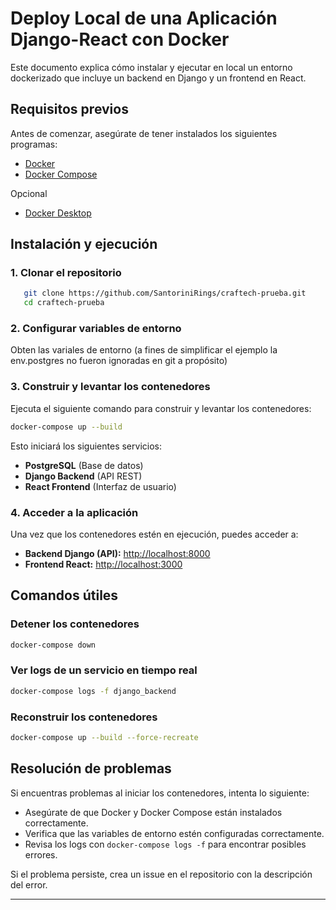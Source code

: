 # Deploy Local de una Aplicación Django-React con Docker

Este documento explica cómo instalar y ejecutar en local un entorno dockerizado que incluye un backend en Django y un frontend en React.

## Requisitos previos

Antes de comenzar, asegúrate de tener instalados los siguientes programas:

- [Docker](https://www.docker.com/get-started)
- [Docker Compose](https://docs.docker.com/compose/install/)

 Opcional
 
- [Docker Desktop](https://www.docker.com/products/docker-desktop/) 

## Instalación y ejecución

### 1. Clonar el repositorio

```bash
   git clone https://github.com/SantoriniRings/craftech-prueba.git
   cd craftech-prueba
```

### 2. Configurar variables de entorno

Obten las variales de entorno (a fines de simplificar el ejemplo la env.postgres no fueron ignoradas en git a propósito)

### 3. Construir y levantar los contenedores

Ejecuta el siguiente comando para construir y levantar los contenedores:

```bash
docker-compose up --build
```

Esto iniciará los siguientes servicios:
- **PostgreSQL** (Base de datos)
- **Django Backend** (API REST)
- **React Frontend** (Interfaz de usuario)

### 4. Acceder a la aplicación

Una vez que los contenedores estén en ejecución, puedes acceder a:
- **Backend Django (API):** [http://localhost:8000](http://localhost:8000)
- **Frontend React:** [http://localhost:3000](http://localhost:3000)

## Comandos útiles

### Detener los contenedores
```bash
docker-compose down
```

### Ver logs de un servicio en tiempo real
```bash
docker-compose logs -f django_backend
```

### Reconstruir los contenedores
```bash
docker-compose up --build --force-recreate
```

## Resolución de problemas

Si encuentras problemas al iniciar los contenedores, intenta lo siguiente:
- Asegúrate de que Docker y Docker Compose están instalados correctamente.
- Verifica que las variables de entorno estén configuradas correctamente.
- Revisa los logs con `docker-compose logs -f` para encontrar posibles errores.

Si el problema persiste, crea un issue en el repositorio con la descripción del error.

---



